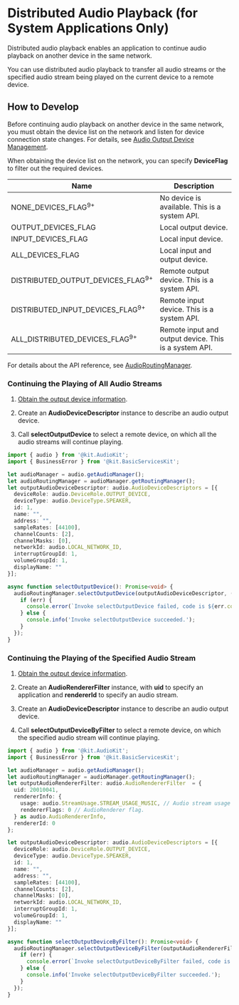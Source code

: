 # Distributed Audio Playback (for System Applications Only)

Distributed audio playback enables an application to continue audio playback on another device in the same network.

You can use distributed audio playback to transfer all audio streams or the specified audio stream being played on the current device to a remote device.

## How to Develop

Before continuing audio playback on another device in the same network, you must obtain the device list on the network and listen for device connection state changes. For details, see [Audio Output Device Management](audio-output-device-management.md).

When obtaining the device list on the network, you can specify **DeviceFlag** to filter out the required devices.

| Name| Description| 
| -------- | -------- |
| NONE_DEVICES_FLAG<sup>9+</sup> | No device is available. This is a system API.| 
| OUTPUT_DEVICES_FLAG | Local output device.| 
| INPUT_DEVICES_FLAG | Local input device.| 
| ALL_DEVICES_FLAG | Local input and output device.| 
| DISTRIBUTED_OUTPUT_DEVICES_FLAG<sup>9+</sup> | Remote output device. This is a system API.| 
| DISTRIBUTED_INPUT_DEVICES_FLAG<sup>9+</sup> | Remote input device. This is a system API.| 
| ALL_DISTRIBUTED_DEVICES_FLAG<sup>9+</sup> | Remote input and output device. This is a system API.| 

For details about the API reference, see [AudioRoutingManager](../../reference/apis-audio-kit/js-apis-audio.md#audioroutingmanager9).

### Continuing the Playing of All Audio Streams

1. [Obtain the output device information](audio-output-device-management.md#obtaining-output-device-information).

2. Create an **AudioDeviceDescriptor** instance to describe an audio output device.

3. Call **selectOutputDevice** to select a remote device, on which all the audio streams will continue playing.

```ts
import { audio } from '@kit.AudioKit';
import { BusinessError } from '@kit.BasicServicesKit';

let audioManager = audio.getAudioManager();
let audioRoutingManager = audioManager.getRoutingManager();
let outputAudioDeviceDescriptor: audio.AudioDeviceDescriptors = [{
  deviceRole: audio.DeviceRole.OUTPUT_DEVICE,
  deviceType: audio.DeviceType.SPEAKER,
  id: 1,
  name: "",
  address: "",
  sampleRates: [44100],
  channelCounts: [2],
  channelMasks: [0],
  networkId: audio.LOCAL_NETWORK_ID,
  interruptGroupId: 1,
  volumeGroupId: 1,
  displayName: ""
}];

async function selectOutputDevice(): Promise<void> {
  audioRoutingManager.selectOutputDevice(outputAudioDeviceDescriptor, (err: BusinessError) => {
    if (err) {
      console.error(`Invoke selectOutputDevice failed, code is ${err.code}, message is ${err.message}`);
    } else {
      console.info('Invoke selectOutputDevice succeeded.');
    }
  });
}
```

### Continuing the Playing of the Specified Audio Stream

1. [Obtain the output device information](audio-output-device-management.md#obtaining-output-device-information).

2. Create an **AudioRendererFilter** instance, with **uid** to specify an application and **rendererId** to specify an audio stream.

3. Create an **AudioDeviceDescriptor** instance to describe an audio output device.

4. Call **selectOutputDeviceByFilter** to select a remote device, on which the specified audio stream will continue playing.
 
```ts
import { audio } from '@kit.AudioKit';
import { BusinessError } from '@kit.BasicServicesKit';

let audioManager = audio.getAudioManager();
let audioRoutingManager = audioManager.getRoutingManager();
let outputAudioRendererFilter: audio.AudioRendererFilter  = {
  uid: 20010041,
  rendererInfo: {
    usage: audio.StreamUsage.STREAM_USAGE_MUSIC, // Audio stream usage type: music. Set this parameter based on the service scenario.
    rendererFlags: 0 // AudioRenderer flag.
  } as audio.AudioRendererInfo,
  rendererId: 0
};

let outputAudioDeviceDescriptor: audio.AudioDeviceDescriptors = [{
  deviceRole: audio.DeviceRole.OUTPUT_DEVICE,
  deviceType: audio.DeviceType.SPEAKER,
  id: 1,
  name: "",
  address: "",
  sampleRates: [44100],
  channelCounts: [2],
  channelMasks: [0],
  networkId: audio.LOCAL_NETWORK_ID,
  interruptGroupId: 1,
  volumeGroupId: 1,
  displayName: ""
}];

async function selectOutputDeviceByFilter(): Promise<void> {
  audioRoutingManager.selectOutputDeviceByFilter(outputAudioRendererFilter, outputAudioDeviceDescriptor, (err: BusinessError) => {
    if (err) {
      console.error(`Invoke selectOutputDeviceByFilter failed, code is ${err.code}, message is ${err.message}`);
    } else {
      console.info('Invoke selectOutputDeviceByFilter succeeded.');
    }
  });
}
```
